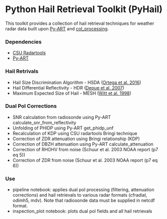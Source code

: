 # Python Hail Retrieval Toolkit (PyHail)

This toolkit provides a collection of hail retrieval techniques for
weather radar data built upon [Py-ART](https://github.com/ARM-DOE/pyart/)
and [col_processing](https://github.com/vlouf/cpol_processing). 

### Dependencies
- [CSU Radartools](https://github.com/CSU-Radarmet/CSU_RadarTools)
- [Py-ART](https://github.com/ARM-DOE/pyart/)

### Hail Retrivals
- Hail Size Discrimination Algorithm - HSDA ([Ortega et al. 2016](https://journals.ametsoc.org/doi/10.1175/JAMC-D-15-0203.1))
- Hail Differential Reflectivity - HDR ([Depue et al. 2007](https://doi.org/10.1175/JAM2529.1))
- Maximum Expected Size of Hail - MESH ([Witt et al. 1998](https://journals.ametsoc.org/doi/10.1175/1520-0434%281998%29013%3C0286%3AAEHDAF%3E2.0.CO%3B2))

### Dual Pol Corrections
- SNR calculation from radiosonde using Py-ART calculate_snr_from_reflectivity
- Unfolding of PHIDP using Py-ART get_phidp_unf
- Recalculation of KDP using CSU radartools Bringi technique
- Correction of ZDR attenuation using Bringi relationship (KDP)
- Correction of DBZH attenuation using Py-ART calculate_attenuation
- Correction of RHOHV from noise (Schuur et al. 2003 NOAA report (p7 eq 5))
- Correction of ZDR from noise (Schuur et al. 2003 NOAA report (p7 eq 6))

### Use
- pipeline notebook: applies dual pol processing (filtering, attenuation corrections)
and hail retrievals to various radar formats (cfradial, odimh5, mdv). Note that radiosonde data must be supplied in netcdf format.
- inspection_plot notebook: plots dual pol fields and all hail retrievals


